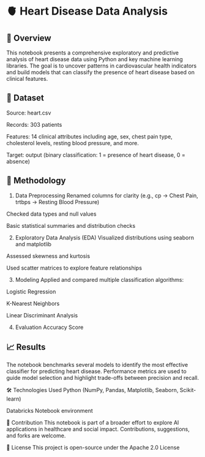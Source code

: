 # 🫀 Heart Disease Data Analysis
## 📌 Overview
This notebook presents a comprehensive exploratory and predictive analysis of heart disease data using Python and key machine learning libraries. The goal is to uncover patterns in cardiovascular health indicators and build models that can classify the presence of heart disease based on clinical features.

## 📂 Dataset
Source: heart.csv

Records: 303 patients

Features: 14 clinical attributes including age, sex, chest pain type, cholesterol levels, resting blood pressure, and more.

Target: output (binary classification: 1 = presence of heart disease, 0 = absence)

## 🧪 Methodology
1. Data Preprocessing
Renamed columns for clarity (e.g., cp → Chest Pain, trtbps → Resting Blood Pressure)

Checked data types and null values

Basic statistical summaries and distribution checks

2. Exploratory Data Analysis (EDA)
Visualized distributions using seaborn and matplotlib

Assessed skewness and kurtosis

Used scatter matrices to explore feature relationships

3. Modeling
Applied and compared multiple classification algorithms:

Logistic Regression


K-Nearest Neighbors

Linear Discriminant Analysis


4. Evaluation
Accuracy Score



## 📈 Results
The notebook benchmarks several models to identify the most effective classifier for predicting heart disease. Performance metrics are used to guide model selection and highlight trade-offs between precision and recall.

🛠️ Technologies Used
Python (NumPy, Pandas, Matplotlib, Seaborn, Scikit-learn)

Databricks Notebook environment

🤝 Contribution
This notebook is part of a broader effort to explore AI applications in healthcare and social impact. Contributions, suggestions, and forks are welcome.

📜 License
This project is open-source under the Apache 2.0 License
